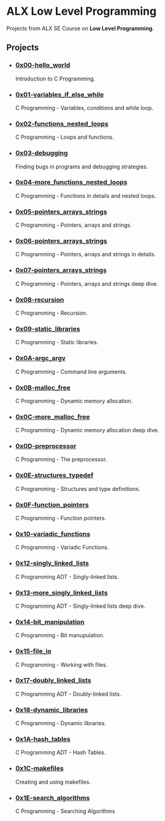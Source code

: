 
# ALX Low Level Programming

Projects from ALX SE Course on
**Low Level Programming**.

## Projects

- ### [0x00-hello_world](https://github.com/10thcode/alx-low_level_programming/tree/main/0x00-hello_world)

    Introduction to C Programming.

- ### [0x01-variables_if_else_while](https://github.com/10thcode/alx-low_level_programming/tree/main/0x01-variables_if_else_while)

    C Programming - Variables, conditions and while loop.

- ### [0x02-functions_nested_loops](https://github.com/10thcode/alx-low_level_programming/tree/main/0x02-functions_nested_loops)

    C Programming - Loops and functions.

- ### [0x03-debugging](https://github.com/10thcode/alx-low_level_programming/tree/main/0x03-debugging)

    Finding bugs in programs and debugging strategies.

- ### [0x04-more_functions_nested_loops](https://github.com/10thcode/alx-low_level_programming/tree/main/0x04-more_functions_nested_loops)

    C Programming - Functions in details and nested loops.

- ### [0x05-pointers_arrays_strings](https://github.com/10thcode/alx-low_level_programming/tree/main/0x05-pointers_arrays_strings)

    C Programming - Pointers, arrays and strings.

- ### [0x06-pointers_arrays_strings](https://github.com/10thcode/alx-low_level_programming/tree/main/0x06-pointers_arrays_strings)

    C Programming - Pointers, arrays and strings in details.

- ### [0x07-pointers_arrays_strings](https://github.com/10thcode/alx-low_level_programming/tree/main/0x07-pointers_arrays_strings)

    C Programming - Pointers, arrays and strings deep dive.

- ### [0x08-recursion](https://github.com/10thcode/alx-low_level_programming/tree/main/0x08-recursion)

    C Programming - Recursion.

- ### [0x09-static_libraries](https://github.com/10thcode/alx-low_level_programming/tree/main/0x09-static_libraries)

    C Programming - Static libraries.

- ### [0x0A-argc_argv](https://github.com/10thcode/alx-low_level_programming/tree/main/0x0A-argc_argv)

    C Programming - Command line arguments.

- ### [0x0B-malloc_free](https://github.com/10thcode/alx-low_level_programming/tree/main/0x0B-malloc_free)

    C Programming - Dynamic memory allocation.

- ### [0x0C-more_malloc_free](https://github.com/10thcode/alx-low_level_programming/tree/main/0x0C-more_malloc_free)

    C Programming - Dynamic memory allocation deep dive.

- ### [0x0D-preprocessor](https://github.com/10thcode/alx-low_level_programming/tree/main/0x0D-preprocessor)

    C Programming - The preprocessor.

- ### [0x0E-structures_typedef](https://github.com/10thcode/alx-low_level_programming/tree/main/0x0E-structures_typedef)

    C Programming - Structures and type definitions.

- ### [0x0F-function_pointers](https://github.com/10thcode/alx-low_level_programming/tree/main/0x0F-function_pointers)

    C Programming - Function pointers.

- ### [0x10-variadic_functions](https://github.com/10thcode/alx-low_level_programming/tree/main/0x10-variadic_functions)

    C Programming - Variadic Functions.

- ### [0x12-singly_linked_lists](https://github.com/10thcode/alx-low_level_programming/tree/main/0x12-singly_linked_lists)

    C Programming ADT - Singly-linked lists.

- ### [0x13-more_singly_linked_lists](https://github.com/10thcode/alx-low_level_programming/tree/main/0x13-more_singly_linked_lists)

    C Programming ADT - Singly-linked lists deep dive.

- ### [0x14-bit_manipulation](https://github.com/10thcode/alx-low_level_programming/tree/main/0x14-bit_manipulation)

    C Programming - Bit manupulation.

- ### [0x15-file_io](https://github.com/10thcode/alx-low_level_programming/tree/main/0x15-file_io)

    C Programming - Working with files.

- ### [0x17-doubly_linked_lists](https://github.com/10thcode/alx-low_level_programming/tree/main/0x17-doubly_linked_lists)

    C Programming ADT - Doubly-linked lists.

- ### [0x18-dynamic_libraries](https://github.com/10thcode/alx-low_level_programming/tree/main/0x18-dynamic_libraries)

    C Programming - Dynamic libraries.

- ### [0x1A-hash_tables](https://github.com/10thcode/alx-low_level_programming/tree/main/0x1A-hash_tables)

    C Programming ADT - Hash Tables.

- ### [0x1C-makefiles](https://github.com/10thcode/alx-low_level_programming/tree/main/0x1C-makefiles)

    Creating and using makefiles.

- ### [0x1E-search_algorithms](https://github.com/10thcode/alx-low_level_programming/tree/main/0x1E-search_algorithms)

    C Programming - Searching Algorithms
